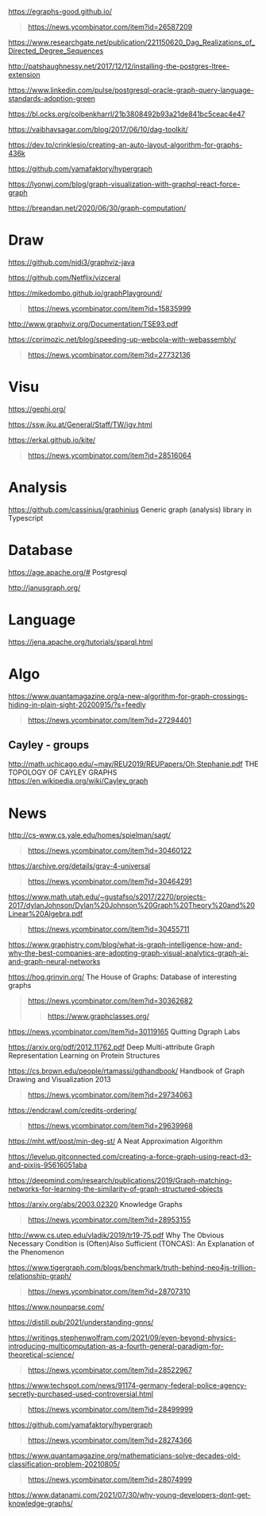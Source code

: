 https://egraphs-good.github.io/
> https://news.ycombinator.com/item?id=26587209

https://www.researchgate.net/publication/221150620_Dag_Realizations_of_Directed_Degree_Sequences

http://patshaughnessy.net/2017/12/12/installing-the-postgres-ltree-extension

https://www.linkedin.com/pulse/postgresql-oracle-graph-query-language-standards-adoption-green

https://bl.ocks.org/colbenkharrl/21b3808492b93a21de841bc5ceac4e47

https://vaibhavsagar.com/blog/2017/06/10/dag-toolkit/

https://dev.to/crinklesio/creating-an-auto-layout-algorithm-for-graphs-436k

https://github.com/yamafaktory/hypergraph

https://lyonwj.com/blog/graph-visualization-with-graphql-react-force-graph

https://breandan.net/2020/06/30/graph-computation/

# Draw
https://github.com/nidi3/graphviz-java

https://github.com/Netflix/vizceral

https://mikedombo.github.io/graphPlayground/
> https://news.ycombinator.com/item?id=15835999

http://www.graphviz.org/Documentation/TSE93.pdf

https://cprimozic.net/blog/speeding-up-webcola-with-webassembly/
> https://news.ycombinator.com/item?id=27732136

# Visu
https://gephi.org/

https://ssw.jku.at/General/Staff/TW/igv.html

https://erkal.github.io/kite/
> https://news.ycombinator.com/item?id=28516064

# Analysis
https://github.com/cassinius/graphinius Generic graph (analysis) library in Typescript

# Database
https://age.apache.org/# Postgresql

http://janusgraph.org/

# Language

https://jena.apache.org/tutorials/sparql.html

# Algo
https://www.quantamagazine.org/a-new-algorithm-for-graph-crossings-hiding-in-plain-sight-20200915/?s=feedly
> https://news.ycombinator.com/item?id=27294401

## Cayley - groups
http://math.uchicago.edu/~may/REU2019/REUPapers/Oh,Stephanie.pdf THE  TOPOLOGY  OF  CAYLEY  GRAPHS
https://en.wikipedia.org/wiki/Cayley_graph

# News
http://cs-www.cs.yale.edu/homes/spielman/sagt/
> https://news.ycombinator.com/item?id=30460122

https://archive.org/details/gray-4-universal
> https://news.ycombinator.com/item?id=30464291

https://www.math.utah.edu/~gustafso/s2017/2270/projects-2017/dylanJohnson/Dylan%20Johnson%20Graph%20Theory%20and%20Linear%20Algebra.pdf
> https://news.ycombinator.com/item?id=30455711

https://www.graphistry.com/blog/what-is-graph-intelligence-how-and-why-the-best-companies-are-adopting-graph-visual-analytics-graph-ai-and-graph-neural-networks

https://hog.grinvin.org/ The House of Graphs: Database of interesting graphs
> https://news.ycombinator.com/item?id=30362682
> > https://www.graphclasses.org/

https://news.ycombinator.com/item?id=30119165 Quitting Dgraph Labs

https://arxiv.org/pdf/2012.11762.pdf Deep Multi-attribute Graph Representation Learning on Protein Structures

https://cs.brown.edu/people/rtamassi/gdhandbook/ Handbook of Graph Drawing and Visualization 2013
> https://news.ycombinator.com/item?id=29734063

https://endcrawl.com/credits-ordering/
> https://news.ycombinator.com/item?id=29639968

https://mht.wtf/post/min-deg-st/ A Neat Approximation Algorithm

https://levelup.gitconnected.com/creating-a-force-graph-using-react-d3-and-pixijs-95616051aba

https://deepmind.com/research/publications/2019/Graph-matching-networks-for-learning-the-similarity-of-graph-structured-objects

https://arxiv.org/abs/2003.02320 Knowledge Graphs
> https://news.ycombinator.com/item?id=28953155

http://www.cs.utep.edu/vladik/2019/tr19-75.pdf Why The Obvious Necessary Condition is (Often)Also Sufficient (TONCAS): An Explanation of the Phenomenon

https://www.tigergraph.com/blogs/benchmark/truth-behind-neo4js-trillion-relationship-graph/
> https://news.ycombinator.com/item?id=28707310

https://www.nounparse.com/

https://distill.pub/2021/understanding-gnns/

https://writings.stephenwolfram.com/2021/09/even-beyond-physics-introducing-multicomputation-as-a-fourth-general-paradigm-for-theoretical-science/
> https://news.ycombinator.com/item?id=28522967

https://www.techspot.com/news/91174-germany-federal-police-agency-secretly-purchased-used-controversial.html
> https://news.ycombinator.com/item?id=28499999

https://github.com/yamafaktory/hypergraph
> https://news.ycombinator.com/item?id=28274366

https://www.quantamagazine.org/mathematicians-solve-decades-old-classification-problem-20210805/
> https://news.ycombinator.com/item?id=28074999

https://www.datanami.com/2021/07/30/why-young-developers-dont-get-knowledge-graphs/